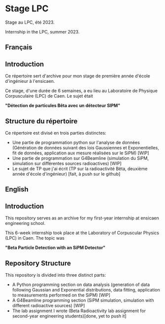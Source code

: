 # Stage LPC
Stage au LPC, été 2023.

Internship in the LPC, summer 2023.

## Français
## Introduction

Ce répertoire sert d'archive pour mon stage de première année d'école d'ingénieur à l'ensicaen. 

Ce stage, d'une durée de 6 semaines, a eu lieu au Laboratoire de Physique Corpusculaire (LPC) de Caen. 
Le sujet était  

**"Détection de particules Bêta avec un détecteur SIPM"**


## Structure du répertoire

Ce répertoire est divisé en trois parties distinctes:

- Une partie de programmation python sur l'analyse de données (Génération de données suivant des lois Gaussiennes et Exponentielles, fit de données, application aux mesure réalisées sur le SiPM) [WIP]
- Une partie de programmation sur G4Beamline (simulation du SiPM, simulation sur différentes sources radioactives) [WIP]
- Le sujet de TP que j'ai écrit (TP sur la radioactivité Bêta, deuxième année d'école d'ingénieur) [fait, à push sur le github]


## English
## Introduction 
 
This repository serves as an archive for my first-year internship at ensicaen engineering school. 
 
This 6-week internship took place at the Laboratory of Corpuscular Physics (LPC) in Caen. 
The topic was
 
**"Beta Particle Detection with an SiPM Detector"** 
 
 
## Repository Structure 
 
This repository is divided into three distinct parts: 
 
- A Python programming section on data analysis (generation of data following Gaussian and Exponential distributions, data fitting, application to measurements performed on the SiPM) [WIP]
- A G4Beamline programming section (SiPM simulation, simulation with different radioactive sources) [WIP]
- The lab assignment I wrote (Beta Radioactivity lab assignment for second-year engineering students)[done, yet to push it]